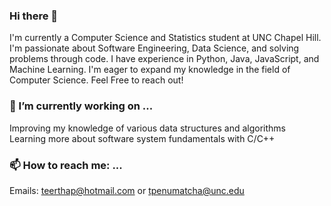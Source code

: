 ### Hi there 👋

I'm currently a Computer Science and Statistics student at UNC Chapel Hill. I'm passionate about Software Engineering, Data Science, and solving problems through code. I have experience in Python, Java, JavaScript, and Machine Learning. I'm eager to expand my knowledge in the field of Computer Science. Feel Free to reach out!

### 🔭 I’m currently working on ...
Improving my knowledge of various data structures and algorithms<br>
Learning more about software system fundamentals with C/C++

### 📫 How to reach me: ...
Emails: teerthap@hotmail.com or tpenumatcha@unc.edu


<!--
**tpenumatcha/tpenumatcha** is a ✨ _special_ ✨ repository because its `README.md` (this file) appears on your GitHub profile.

Here are some ideas to get you started:


- 🌱 I’m currently learning ...
- 👯 I’m looking to collaborate on ...
- 🤔 I’m looking for help with ...
- 💬 Ask me about ...
- 📫 How to reach me: ...
- 😄 Pronouns: ...
- ⚡ Fun fact: ...
-->
